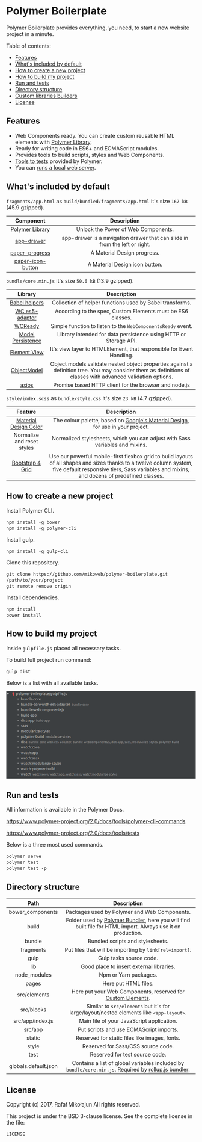 # Polymer Boilerplate

Polymer Boilerplate provides everything, you need, to start a new website project in a minute.

Table of contents:

* [Features](https://github.com/mikoweb/polymer-boilerplate#features)
* [What's included by default](https://github.com/mikoweb/polymer-boilerplate#whats-included-by-default)
* [How to create a new project](https://github.com/mikoweb/polymer-boilerplate#how-to-create-a-new-project)
* [How to build my project](https://github.com/mikoweb/polymer-boilerplate#how-to-build-my-project)
* [Run and tests](https://github.com/mikoweb/polymer-boilerplate#run-and-tests)
* [Directory structure](https://github.com/mikoweb/polymer-boilerplate#directory-structure)
* [Custom libraries builders](https://github.com/mikoweb/polymer-boilerplate#custom-libraries-builders)
* [License](https://github.com/mikoweb/polymer-boilerplate/blob/master/LICENSE)

## Features

* Web Components ready. You can create custom reusable HTML elements with 
[Polymer Library](https://www.polymer-project.org/2.0/docs/devguide/feature-overview).
* Ready for writing code in ES6+ and ECMAScript modules.
* Provides tools to build scripts, styles and Web Components.
* [Tools to tests](https://www.polymer-project.org/2.0/docs/tools/tests) provided by Polymer.
* You can [runs a local web server](https://www.polymer-project.org/2.0/docs/tools/polymer-cli-commands#serve).

## What's included by default

`fragments/app.html` as `build/bundled/fragments/app.html` it's size `167 kB` (45.9 gzipped).

Component | Description
:---: | :---:
 [Polymer Library](https://www.polymer-project.org/) | Unlock the Power of Web Components.
 [app-drawer](https://www.webcomponents.org/element/PolymerElements/app-layout/elements/app-drawer) | app-drawer is a navigation drawer that can slide in from the left or right.
 [paper-progress](https://www.webcomponents.org/element/PolymerElements/paper-progress) | A Material Design progress.
 [paper-icon-button](https://www.webcomponents.org/element/PolymerElements/paper-icon-button) | A Material Design icon button.

`bundle/core.min.js` it's size `50.6 kB` (13.9 gzipped).

Library | Description
:---: | :---: |
 [Babel helpers](https://www.npmjs.com/package/babel-helpers) | Collection of helper functions used by Babel transforms. 
 [WC es5-adapter](https://github.com/webcomponents/webcomponentsjs#custom-elements-es5-adapterjs) | According to the spec, Custom Elements must be ES6 classes. 
 [WCReady](https://github.com/mikoweb/wc-ready) | Simple function to listen to the `WebComponentsReady` event.
 [Model Persistence](https://github.com/mikoweb/model-persistence) | Library intended for data persistence using HTTP or Storage API.
 [Element View](https://github.com/mikoweb/element-view) | It's view layer to HTMLElement, that responsible for Event Handling.
 [ObjectModel](http://objectmodel.js.org/docs/v2/) | Object models validate nested object properties against a definition tree. You may consider them as definitions of classes with advanced validation options.
 [axios](https://github.com/axios/axios) | Promise based HTTP client for the browser and node.js 

`style/index.scss` as `bundle/style.css` it's size `23 kB` (4.7 gzipped).

Feature | Description
:---: | :---:
 [Material Design Color](https://github.com/mrmlnc/material-color) | The colour palette, based on [Google's Material Design](http://www.google.com/design/spec/style/color.html), for use in your project.
 Normalize and reset styles | Normalized stylesheets, which you can adjust with Sass variables and mixins.
 [Bootstrap 4 Grid](https://getbootstrap.com/docs/4.0/layout/grid/) | Use our powerful mobile-first flexbox grid to build layouts of all shapes and sizes thanks to a twelve column system, five default responsive tiers, Sass variables and mixins, and dozens of predefined classes. 

## How to create a new project

Install Polymer CLI.

    npm install -g bower
    npm install -g polymer-cli
    
Install gulp.

    npm install -g gulp-cli

Clone this repository.

    git clone https://github.com/mikoweb/polymer-boilerplate.git /path/to/your/project
    git remote remove origin

Install dependencies.

    npm install
    bower install

## How to build my project

Inside `gulpfile.js` placed all necessary tasks. 

To build full project run command:

    gulp dist

Below is a list with all available tasks.

![gulp tasks](https://github.com/mikoweb/polymer-boilerplate/raw/master/docs/tasks.png)

## Run and tests

All information is available in the Polymer Docs.

https://www.polymer-project.org/2.0/docs/tools/polymer-cli-commands

https://www.polymer-project.org/2.0/docs/tools/tests

Below is a three most used commands.

    polymer serve
    polymer test
    polymer test -p
    
## Directory structure

Path | Description
:---: | :---:
 bower_components | Packages used by Polymer and Web Components.
 build | Folder used by [Polymer Bundler](https://www.polymer-project.org/2.0/docs/tools/polymer-json), here you will find built file for HTML import. Always use it on production.
 bundle | Bundled scripts and stylesheets.
 fragments | Put files that will be importing by `link[rel=import]`.
 gulp | Gulp tasks source code.
 lib | Good place to insert external libraries.
 node_modules | Npm or Yarn packages.
 pages | Here put HTML files.
 src/elements | Here put your Web Components, reserved for [Custom Elements](https://www.polymer-project.org/2.0/docs/devguide/registering-elements).
 src/blocks | Similar to `src/elements` but it's for large/layout/nested elements like `<app-layout>`.
 src/app/index.js | Main file of your JavaScript application.
 src/app | Put scripts and use ECMAScript imports.
 static | Reserved for static files like images, fonts.
 style | Reserved for Sass/CSS source code.
 test | Reserved for test source code.
 globals.default.json | Contains a list of global variables included by `bundle/core.min.js`. Required by [rollup.js bundler](https://rollupjs.org/).

## License

Copyright (c) 2017, Rafał Mikołajun
All rights reserved.

This project is under the BSD 3-clause license. See the complete license in the file:

    LICENSE
